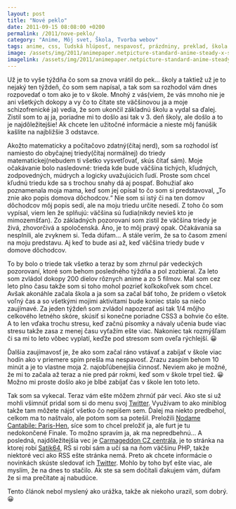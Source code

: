 ```yaml
---
layout: post
title: "Nové peklo"
date: 2011-09-15 08:08:00 +0200
permalink: /2011/nove-peklo/
category: "Anime, Môj svet, Škola, Tvorba webov"
tags: anime, css, ľudská hlúposť, nespavosť, prázdniny, preklad, škola
image: /assets/img/2011/animepaper.netpicture-standard-anime-steady-x-study-a-sunlight-portrait-215218-nat-preview-b0beb9e4.jpg
imagelink: /assets/img/2011/animepaper.netpicture-standard-anime-steady-x-study-a-sunlight-portrait-215218-nat-preview-b0beb9e4.jpg
---
```

Už je to vyše týždňa čo som sa znova vrátil do pek… školy a taktiež už je to nejaký ten týždeň, čo som sem napísal, a tak som sa rozhodol vám dnes rozpovedať o tom ako je to v škole. Mnohý z vás(viem, že vás mnoho nie je ani všetkých dokopy a vy čo to čítate ste väčšinovou ja a moje schizofrenické ja) vedia, že som ukončil základnú školu a vydal sa ďalej. Zistil som to aj ja, poriadne mi to došlo asi tak v 3. deň školy, ale došlo a to je najdôležitejšie! Ak chcete len užitočné informácie a nieste môj fanúšik kašlite na najbližšie 3 odstavce.

Akožto matematicky a počítačovo zdatný(čítaj nerd), som sa rozhodol ísť namiesto do obyčajnej triedy(čítaj normálnej) do triedy matematickej(nebudem ti všetko vysvetľovať, skús čítať sám). Moje očakávanie bolo nasledovné: trieda kde bude väčšina tichých, kľudných, zodpovedných, múdrych a logicky uvažujúcich ľudí. Proste som chcel kľudnú triedu kde sa s trochou snahy dá aj pospať. Bohužiaľ ako poznamenala moja mama, keď som jej opísal to čo som si predstavoval, „To znie ako popis domova dôchodcov.“ Nie som si istý či na ten domov dôchodcov môj popis sedí, ale na moju triedu určite nesedí. Z toho čo som vypísal, viem len že splňujú: väčšina sú ľudia(nikdy nevieš kto je mimozemšťan). Zo základných pozorovaní som zistil že väčšina triedy je živá, zhovorčivá a spoločenská. Áno, je to môj pravý opak. Očakávania sa nesplnili, ale zvyknem si. Teda dúfam… A stále verím, že sa to časom zmení na moju predstavu. Aj keď to bude asi až, keď väčšina triedy bude v domove dôchodcov.

To by bolo o triede tak všetko a teraz by som zhrnul pár vedeckých pozorovaní, ktoré som behom posledného týždňa a pol zozbieral. Za leto som zvládol dokopy 200 dielov rôznych anime a zo 5 filmov. Mal som cez leto plno času takže som si toho mohol pozrieť koľkokoľvek som chcel. Avšak akonáhle začala škola a ja som sa začal báť toho, že prídem o všetok voľný čas a so všetkými mojimi aktivitami bude koniec stalo sa niečo zaujímavé.  Za jeden týždeň som zvládol napozerať asi tak 1/4 môjho celkového letného skóre, skúsiť si konečne poriadne CSS3 a bohvie čo ešte. A to len vďaka trochu stresu, keď začnú písomky a návaly učenia bude viac stresu takže zasa z menej času vyťažím ešte viac. Nakoniec tak rozmýšľam či sa mi to leto vôbec vyplatí, keďže pod stresom som oveľa rýchlejší. 😀

Ďalšia zaujímavosť je, že ako som začal ráno vstávať a zabíjať v škole viac hodín ako v priemere spím prešla ma nespavosť. Zrazu zaspím behom 10 minút a je to vlastne moja 2. najobľúbenejšia činnosť. Neviem ako je možné, že mi to začala až teraz a nie pred pár rokmi, keď som v škole trpel tiež. 😀 Možno mi proste došlo ako je blbé zabíjať čas v škole len toto leto.

Tak som sa vykecal. Teraz vám ešte môžem zhrnúť pár vecí. Ako ste si už mohli všimnúť pridal som si do menu svoj [Twitter](http://twitter.com/GreenManSK). Využívam to ako miniblog takže tam môžete nájsť všetko čo nepíšem sem. Ďalej ma niekto predbehol, celkom ma to naštvalo, ale potom som sa potešil. Preložili [Nodame Cantabile: Paris-Hen](http://anime.akihabara.cz/anime/Nodame-Cantabile-Paris-Hen-2008), síce som to chcel preložiť ja, ale furt je tu nedokončené Finale. To možno spravím ja, ak ma nepredbehnú… A posledná, najdôležitejšia vec je [Carmageddon CZ centrála](http://carmageddon.cz/), je to stránka na ktorej robí [Satik64](https://satik64.com/), RS si robí sám a učí sa na ňom väčšinu PHP, takže niektoré veci ako RSS ešte stránka nemá. Preto ak chcete informácie o novinkách skúste sledovať ich [Twitter](http://twitter.com/carmageddoncz). Mohlo by toho byť ešte viac, ale myslím, že na dnes to stačilo. Ak ste sa sem dočítali ďakujem vám, dúfam že si ma prečítate aj nabudúce.

Tento článok nebol myslený ako urážka, takže ak niekoho urazil, som dobrý. 😀
